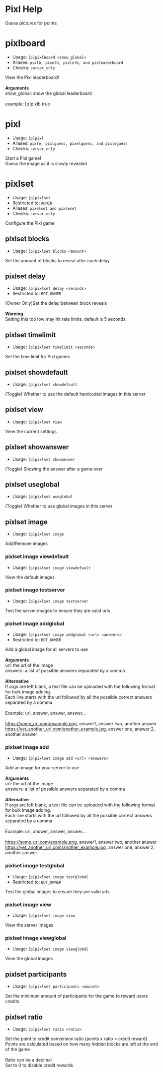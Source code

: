 # Pixl Help

Guess pictures for points

# pixlboard
 - Usage: `[p]pixlboard <show_global> `
 - Aliases: `pixlb, pixelb, pixlelb, and pixleaderboard`
 - Checks: `server_only`

View the Pixl leaderboard!<br/><br/>**Arguments**<br/>show_global: show the global leaderboard<br/><br/>example: [p]pixlb true

# pixl
 - Usage: `[p]pixl `
 - Aliases: `pixle, pixlguess, pixelguess, and pixleguess`
 - Checks: `server_only`

Start a Pixl game!<br/>Guess the image as it is slowly revealed

# pixlset
 - Usage: `[p]pixlset `
 - Restricted to: `ADMIN`
 - Aliases: `pixelset and pixleset`
 - Checks: `server_only`

Configure the Pixl game

## pixlset blocks
 - Usage: `[p]pixlset blocks <amount> `

Set the amount of blocks to reveal after each delay

## pixlset delay
 - Usage: `[p]pixlset delay <seconds> `
 - Restricted to: `BOT_OWNER`

(Owner Only)Set the delay between block reveals<br/><br/>**Warning**<br/>Setting this too low may hit rate limits, default is 5 seconds.

## pixlset timelimit
 - Usage: `[p]pixlset timelimit <seconds> `

Set the time limit for Pixl games

## pixlset showdefault
 - Usage: `[p]pixlset showdefault `

(Toggle) Whether to use the default hardcoded images in this server

## pixlset view
 - Usage: `[p]pixlset view `

View the current settings

## pixlset showanswer
 - Usage: `[p]pixlset showanswer `

(Toggle) Showing the answer after a game over

## pixlset useglobal
 - Usage: `[p]pixlset useglobal `

(Toggle) Whether to use global images in this server

## pixlset image
 - Usage: `[p]pixlset image `

Add/Remove images

### pixlset image viewdefault
 - Usage: `[p]pixlset image viewdefault `

View the default images

### pixlset image testserver
 - Usage: `[p]pixlset image testserver `

Test the server images to ensure they are valid urls

### pixlset image addglobal
 - Usage: `[p]pixlset image addglobal <url> <answers> `
 - Restricted to: `BOT_OWNER`

Add a global image for all servers to use<br/><br/>**Arguments**<br/>url:     the url of the image<br/>answers: a list of possible answers separated by a comma<br/><br/>**Alternative**<br/>If args are left blank, a text file can be uploaded with the following format for bulk image adding.<br/>Each line starts with the url followed by all the possible correct answers separated by a comma<br/><br/>Example: url, answer, answer, answer...<br/><br/>https://some_url.com/example.png, answer1, answer two, another answer<br/>https://yet_another_url.com/another_example.jpg, answer one, answer 2, another answer<br/>

### pixlset image add
 - Usage: `[p]pixlset image add <url> <answers> `

Add an image for your server to use<br/><br/>**Arguments**<br/>url:     the url of the image<br/>answers: a list of possible answers separated by a comma<br/><br/>**Alternative**<br/>If args are left blank, a text file can be uploaded with the following format for bulk image adding.<br/>Each line starts with the url followed by all the possible correct answers separated by a comma<br/><br/>Example: url, answer, answer, answer...<br/><br/>https://some_url.com/example.png, answer1, answer two, another answer<br/>https://yet_another_url.com/another_example.jpg, answer one, answer 2, another answer<br/>

### pixlset image testglobal
 - Usage: `[p]pixlset image testglobal `
 - Restricted to: `BOT_OWNER`

Test the global images to ensure they are valid urls

### pixlset image view
 - Usage: `[p]pixlset image view `

View the server images

### pixlset image viewglobal
 - Usage: `[p]pixlset image viewglobal `

View the global images

## pixlset participants
 - Usage: `[p]pixlset participants <amount> `

Set the minimum amount of participants for the game to reward users credits

## pixlset ratio
 - Usage: `[p]pixlset ratio <ratio> `

Set the point to credit conversion ratio (points x ratio = credit reward)<br/>Points are calculated based on how many hidden blocks are left at the end of the game<br/><br/>Ratio can be a decimal<br/>Set to 0 to disable credit rewards

